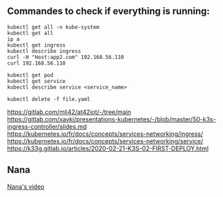 
## Commandes to check if everything is running:
```
kubectl get all -n kube-system
kubectl get all
ip a
kubectl get ingress
kubectl describe ingress
curl -H "Host:app2.com" 192.168.56.110
curl 192.168.56.110

kubectl get pod
kubectl get service
kubectl describe service <service_name>

kubectl delete -f file.yaml
```


https://gitlab.com/mli42/at42iot/-/tree/main   
https://gitlab.com/xavki/presentations-kubernetes/-/blob/master/50-k3s-ingress-controller/slides.md   
https://kubernetes.io/fr/docs/concepts/services-networking/ingress/   
https://kubernetes.io/fr/docs/concepts/services-networking/service/   
https://k33g.gitlab.io/articles/2020-02-21-K3S-02-FIRST-DEPLOY.html   


## Nana
[Nana's video](https://www.youtube.com/watch?v=qmDzcu5uY1I)   